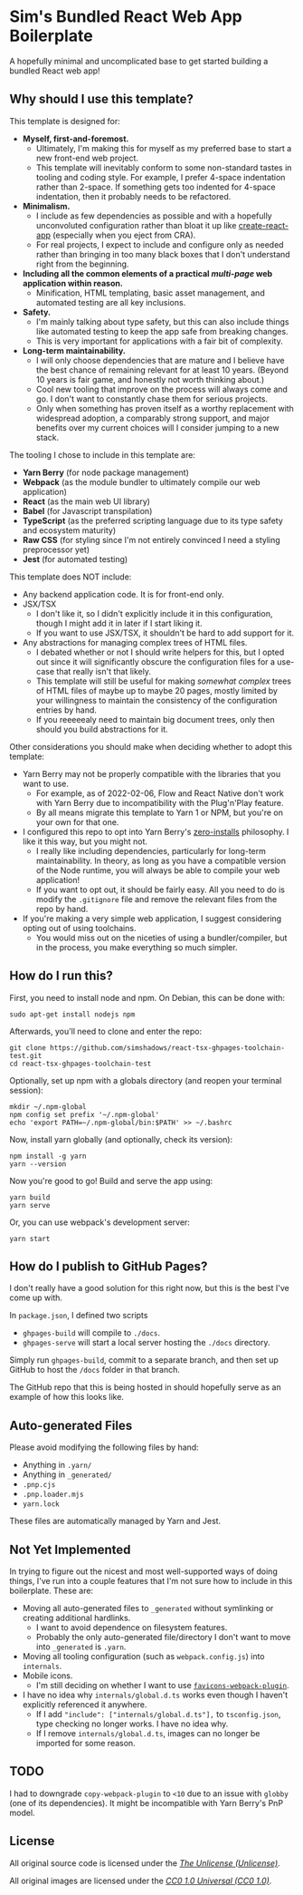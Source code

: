 # Sim's Bundled React Web App Boilerplate

A hopefully minimal and uncomplicated base to get started building a bundled React web app!

## Why should I use this template?

This template is designed for:

- **Myself, first-and-foremost.**
    - Ultimately, I'm making this for myself as my preferred base to start a new front-end web project.
    - This template will inevitably conform to some non-standard tastes in tooling and coding style. For example, I prefer 4-space indentation rather than 2-space. If something gets too indented for 4-space indentation, then it probably needs to be refactored.
- **Minimalism.**
    - I include as few dependencies as possible and with a hopefully unconvoluted configuration rather than bloat it up like [create-react-app](https://github.com/facebook/create-react-app) (especially when you eject from CRA).
    - For real projects, I expect to include and configure only as needed rather than bringing in too many black boxes that I don't understand right from the beginning.
- **Including all the common elements of a practical _multi-page_ web application within reason.**
    - Minification, HTML templating, basic asset management, and automated testing are all key inclusions.
- **Safety.**
    - I'm mainly talking about type safety, but this can also include things like automated testing to keep the app safe from breaking changes.
    - This is very important for applications with a fair bit of complexity. 
- **Long-term maintainability.**
    - I will only choose dependencies that are mature and I believe have the best chance of remaining relevant for at least 10 years. (Beyond 10 years is fair game, and honestly not worth thinking about.)
    - Cool new tooling that improve on the process will always come and go. I don't want to constantly chase them for serious projects.
    - Only when something has proven itself as a worthy replacement with widespread adoption, a comparably strong support, and major benefits over my current choices will I consider jumping to a new stack.

The tooling I chose to include in this template are:

- **Yarn Berry** (for node package management)
- **Webpack** (as the module bundler to ultimately compile our web application)
- **React** (as the main web UI library)
- **Babel** (for Javascript transpilation)
- **TypeScript** (as the preferred scripting language due to its type safety and ecosystem maturity)
- **Raw CSS** (for styling since I'm not entirely convinced I need a styling preprocessor yet)
- **Jest** (for automated testing)

This template does NOT include:

- Any backend application code. It is for front-end only.
- JSX/TSX
    - I don't like it, so I didn't explicitly include it in this configuration, though I might add it in later if I start liking it.
    - If you want to use JSX/TSX, it shouldn't be hard to add support for it.
- Any abstractions for managing complex trees of HTML files.
    - I debated whether or not I should write helpers for this, but I opted out since it will significantly obscure the configuration files for a use-case that really isn't that likely.
    - This template will still be useful for making *somewhat complex* trees of HTML files of maybe up to maybe 20 pages, mostly limited by your willingness to maintain the consistency of the configuration entries by hand.
    - If you reeeeealy need to maintain big document trees, only then should you build abstractions for it.

Other considerations you should make when deciding whether to adopt this template:

- Yarn Berry may not be properly compatible with the libraries that you want to use.
    - For example, as of 2022-02-06, Flow and React Native don't work with Yarn Berry due to incompatibility with the Plug'n'Play feature.
    - By all means migrate this template to Yarn 1 or NPM, but you're on your own for that one.
- I configured this repo to opt into Yarn Berry's [zero-installs](https://yarnpkg.com/features/zero-installs) philosophy. I like it this way, but you might not.
    - I really like including dependencies, particularly for long-term maintainability. In theory, as long as you have a compatible version of the Node runtime, you will always be able to compile your web application!
    - If you want to opt out, it should be fairly easy. All you need to do is modify the `.gitignore` file and remove the relevant files from the repo by hand.
- If you're making a very simple web application, I suggest considering opting out of using toolchains.
    - You would miss out on the niceties of using a bundler/compiler, but in the process, you make everything so much simpler.

## How do I run this?

First, you need to install node and npm. On Debian, this can be done with:
```
sudo apt-get install nodejs npm
```

Afterwards, you'll need to clone and enter the repo:
```
git clone https://github.com/simshadows/react-tsx-ghpages-toolchain-test.git
cd react-tsx-ghpages-toolchain-test
```

Optionally, set up npm with a globals directory (and reopen your terminal session):
```
mkdir ~/.npm-global
npm config set prefix '~/.npm-global'
echo 'export PATH=~/.npm-global/bin:$PATH' >> ~/.bashrc
```

Now, install yarn globally (and optionally, check its version):
```
npm install -g yarn
yarn --version
```

Now you're good to go! Build and serve the app using:
```
yarn build
yarn serve
```

Or, you can use webpack's development server:
```
yarn start
```

## How do I publish to GitHub Pages?

I don't really have a good solution for this right now, but this is the best I've come up with.

In `package.json`, I defined two scripts

- `ghpages-build` will compile to `./docs`.
- `ghpages-serve` will start a local server hosting the `./docs` directory.

Simply run `ghpages-build`, commit to a separate branch, and then set up GitHub to host the `/docs` folder in that branch.

The GitHub repo that this is being hosted in should hopefully serve as an example of how this looks like.

## Auto-generated Files

Please avoid modifying the following files by hand:

- Anything in `.yarn/`
- Anything in `_generated/`
- `.pnp.cjs`
- `.pnp.loader.mjs`
- `yarn.lock`

These files are automatically managed by Yarn and Jest.

## Not Yet Implemented

In trying to figure out the nicest and most well-supported ways of doing things, I've run into a couple features that I'm not sure how to include in this boilerplate. These are:

- Moving all auto-generated files to `_generated` without symlinking or creating additional hardlinks.
    - I want to avoid dependence on filesystem features.
    - Probably the only auto-generated file/directory I don't want to move into `_generated` is `.yarn`.
- Moving all tooling configuration (such as `webpack.config.js`) into `internals`.
- Mobile icons.
    - I'm still deciding on whether I want to use [`favicons-webpack-plugin`](https://github.com/jantimon/favicons-webpack-plugin).
- I have no idea why `internals/global.d.ts` works even though I haven't explicitly referenced it anywhere.
    - If I add `"include": ["internals/global.d.ts"],` to `tsconfig.json`, type checking no longer works. I have no idea why.
    - If I remove `internals/global.d.ts`, images can no longer be imported for some reason.

## TODO

I had to downgrade `copy-webpack-plugin` to `<10` due to an issue with `globby` (one of its dependencies). It might be incompatible with Yarn Berry's PnP model.

## License

All original source code is licensed under the [*The Unlicense (Unlicense)*](https://unlicense.org/).

All original images are licensed under the [*CC0 1.0 Universal (CC0 1.0)*](https://creativecommons.org/publicdomain/zero/1.0/).

